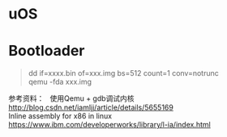 # uOS

# Bootloader

> dd if=xxxx.bin of=xxx.img bs=512 count=1 conv=notrunc  
> qemu -fda xxx.img  

参考资料：  
使用Qemu + gdb调试内核
http://blog.csdn.net/iamljj/article/details/5655169  
Inline assembly for x86 in linux  
https://www.ibm.com/developerworks/library/l-ia/index.html  
